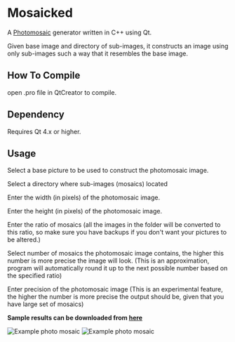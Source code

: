 Mosaicked
=====================
A [Photomosaic](http://en.wikipedia.org/wiki/Photographic_mosaic) generator written in C++ using Qt. 

Given base image and directory of sub-images, it constructs an image using only sub-images such a way that it resembles the base image.

How To Compile
------------------
open .pro file in QtCreator to compile.

Dependency
------------------
Requires Qt 4.x or higher.


Usage
------------------
Select a base picture to be used to construct the photomosaic image.

Select a directory where sub-images (mosaics) located

Enter the width (in pixels) of the photomosaic image.

Enter the height (in pixels) of the photomosaic image.

Enter the ratio of mosaics (all the images in the folder will be converted to this ratio, so make sure you have backups if you don't want your pictures to be altered.)

Select number of mosaics the photomosaic image contains, the higher this number is more precise the image will look. (This is an approximation, program will automatically round it up to the next possible number based on the specified ratio)

Enter precision of the photomosaic image (This is an experimental feature, the higher the number is more precise the output should be, given that you have large set of mosaics)

**Sample results can be downloaded from [here](http://goo.gl/0JBA3a)**


![Example photo mosaic](https://dl.dropbox.com/s/m9j08lwgxt9d55s/GUI.jpg)
![Example photo mosaic](https://dl.dropbox.com/s/zcfiyc6julqty65/Star%20Wars%20Mosaic%20Example.jpg)



  
